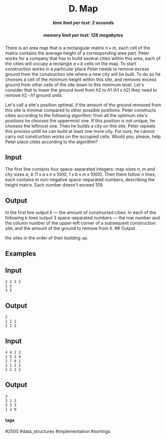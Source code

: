 <h1 style='text-align: center;'> D. Map</h1>

<h5 style='text-align: center;'>time limit per test: 2 seconds</h5>
<h5 style='text-align: center;'>memory limit per test: 128 megabytes</h5>

There is an area map that is a rectangular matrix *n* × *m*, each cell of the matrix contains the average height of a corresponding area part. Peter works for a company that has to build several cities within this area, each of the cities will occupy a rectangle *a* × *b* cells on the map. To start construction works in a particular place Peter needs to remove excess ground from the construction site where a new city will be built. To do so he chooses a cell of the minimum height within this site, and removes excess ground from other cells of the site down to this minimum level. Let's consider that to lower the ground level from *h*2 to *h*1 (*h*1 ≤ *h*2) they need to remove *h*2 - *h*1 ground units.

Let's call a site's position optimal, if the amount of the ground removed from this site is minimal compared to other possible positions. Peter constructs cities according to the following algorithm: from all the optimum site's positions he chooses the uppermost one. If this position is not unique, he chooses the leftmost one. Then he builds a city on this site. Peter repeats this process untill he can build at least one more city. For sure, he cannot carry out construction works on the occupied cells. Would you, please, help Peter place cities according to the algorithm? 

## Input

The first line contains four space-separated integers: map sizes *n*, *m* and city sizes *a*, *b* (1 ≤ *a* ≤ *n* ≤ 1000, 1 ≤ *b* ≤ *m* ≤ 1000). Then there follow *n* lines, each contains *m* non-negative space-separated numbers, describing the height matrix. Each number doesn't exceed 109. 

## Output

In the first line output *k* — the amount of constructed cities. In each of the following *k* lines output 3 space-separated numbers — the row number and the column number of the upper-left corner of a subsequent construction site, and the amount of the ground to remove from it. ## Output

 the sites in the order of their building up.

## Examples

## Input


```
2 2 1 2  
1 2  
3 5  

```
## Output


```
2  
1 1 1  
2 1 2  

```
## Input


```
4 4 2 2  
1 5 3 4  
2 7 6 1  
1 1 2 2  
2 2 1 2  

```
## Output


```
3  
3 1 2  
3 3 3  
1 2 9  

```


#### tags 

#2500 #data_structures #implementation #sortings 